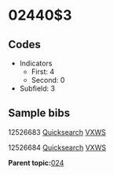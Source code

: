 # 02440$3

## Codes

-   Indicators
    -   First: 4
    -   Second: 0
-   Subfield: 3

## Sample bibs

12526683 [Quicksearch](https://search.library.yale.edu/catalog/12526683) [VXWS](http://prodorbis.library.yale.edu:7014/vxws/GetHoldingsService?bibId=12526683)

12526684 [Quicksearch](https://search.library.yale.edu/catalog/12526684) [VXWS](http://prodorbis.library.yale.edu:7014/vxws/GetHoldingsService?bibId=12526684)

**Parent topic:**[024](../../tags/024/024.md)

